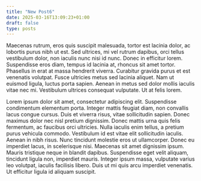 ```yaml
---
title: "New Post6"
date: 2025-03-16T13:09:23+01:00
draft: false
type: posts
---
```


Maecenas rutrum, eros quis suscipit malesuada, tortor est lacinia dolor, ac lobortis purus nibh ut est. Sed ultrices, mi vel rutrum dapibus, orci tellus vestibulum dolor, non iaculis nunc nisi id nunc. Donec in efficitur lorem. Suspendisse eros diam, tempus id lacinia at, rhoncus sit amet tortor. Phasellus in erat at massa hendrerit viverra. Curabitur gravida purus et est venenatis volutpat. Fusce ultricies metus sed lacinia aliquet. Nam ut euismod ligula, luctus porta sapien. Aenean in metus sed dolor mollis iaculis vitae nec mi. Vestibulum ultrices consequat vulputate. Ut at felis lorem.


Lorem ipsum dolor sit amet, consectetur adipiscing elit. Suspendisse condimentum elementum porta. Integer mattis feugiat diam, non convallis lacus congue cursus. Duis et viverra risus, vitae sollicitudin sapien. Donec maximus dolor nec nisl pretium dignissim. Donec mattis urna quis felis fermentum, ac faucibus orci ultricies. Nulla iaculis enim tellus, a pretium purus vehicula commodo. Vestibulum id est vitae elit sollicitudin iaculis. Aenean in nibh risus. Nunc tincidunt molestie eros ut ullamcorper. Donec eu imperdiet lacus, in scelerisque nisi. Maecenas sit amet dignissim ipsum. Mauris tristique neque in blandit dapibus. Suspendisse eget velit aliquam, tincidunt ligula non, imperdiet mauris. Integer ipsum massa, vulputate varius leo volutpat, iaculis facilisis libero. Duis ut mi quis arcu imperdiet venenatis. Ut efficitur ligula id aliquam suscipit.